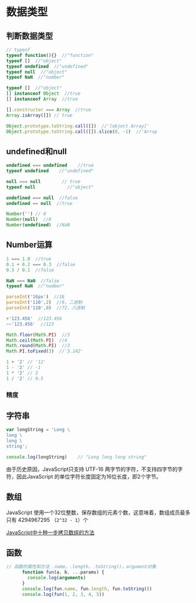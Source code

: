 # 数据类型

## 判断数据类型

```js
// typeof
typeof function(){}  //"function"
typeof []  //"object"
typeof undefined  //"undefined"
typeof null  //"object"
typeof NaN  //"number"
```

```js
typeof []  //"object"
[] instanceof Object  //true
[] instanceof Array  //true

[].constructor === Array  //true
Array.isArray([]) // true

Object.prototype.toString.call([])  //'[object Array]'
Object.prototype.toString.call([]).slice(8, -1)  //'Array
```

## undefined和null

```js
undefined === undefined    //true
typeof undefined    //"undefined"

null === null        // true
typeof null            //"object"

undefined === null  //false
undefined == null  //true

Number('') // 0
Number(null)  //0
Number(undefined)  //NaN
```

## Number运算

```js
1 === 1.0  //true
0.1 + 0.2 === 0.3  //false
0.3 / 0.1  //false
```

```js
NaN === NaN  //false
typeof NaN  //"number"
```

```js
parseInt('16px')  //16
parseInt('110',2)  //6，二进制
parseInt('110',8)  //72，八进制

+'123.456'  //123.456
~~'123.456'  //123
```

```js
Math.floor(Math.PI)  //3
Math.ceil(Math.PI)  //4
Math.round(Math.PI)  //3
Math.PI.toFixed(3)  //'3.142'
```

```js
1 + '2' // '12'
1 - '2' // -1
1 * '2' // 2
1 / '2' // 0.5
```

### 精度

## 字符串

```js
var longString = 'Long \
long \
long \
string';

console.log(longString)    // "Long long long string"
```

由于历史原因，JavaScript只支持 UTF-16 两字节的字符，不支持四字节的字符，因此JavaScript 的单位字符长度固定为16位长度，即2个字节。

## 数组

JavaScript 使用一个32位整数，保存数组的元素个数，这意味着，数组成员最多只有 4294967295 （`2^32 - 1`）个

[JavaScript中十种一步拷贝数组的方法](https://segmentfault.com/a/1190000018947028)

## 函数

```js
// 函数的属性和方法 .name，.length，.toString()，argument对象
      function fun(a, b, ...params) {
        console.log(arguments)
      }
      console.log(fun.name, fun.length, fun.toString())
      console.log(fun(1, 2, 3, 4, 5))
```

# 
